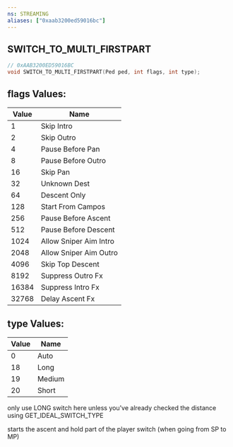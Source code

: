 ```yaml
---
ns: STREAMING
aliases: ["0xaab3200ed59016bc"]
---
```

## SWITCH_TO_MULTI_FIRSTPART

```c
// 0xAAB3200ED59016BC
void SWITCH_TO_MULTI_FIRSTPART(Ped ped, int flags, int type);
```

## flags Values:
| Value | Name |
| --- | --- |
| 1 | Skip Intro |
| 2 | Skip Outro |
| 4 | Pause Before Pan |
| 8 | Pause Before Outro |
| 16 | Skip Pan |
| 32 | Unknown Dest |
| 64 | Descent Only |
| 128 | Start From Campos |
| 256 | Pause Before Ascent |
| 512 | Pause Before Descent |
| 1024 | Allow Sniper Aim Intro |
| 2048 | Allow Sniper Aim Outro |
| 4096 | Skip Top Descent |
| 8192 | Suppress Outro Fx |
| 16384 | Suppress Intro Fx |
| 32768 | Delay Ascent Fx |


## type Values:
| Value | Name |
| --- | --- |
| 0 | Auto |
| 18 | Long |
| 19 | Medium |
| 20 | Short |


only use LONG switch here unless you've already checked the distance using GET_IDEAL_SWITCH_TYPE

starts the ascent and hold part of the player switch (when going from SP to MP)

